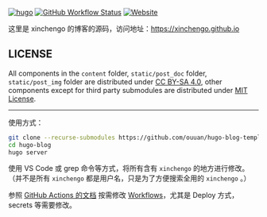 [![hugo](https://img.shields.io/badge/powered%20by-hugo-orange)](https://gohugo.io/)
[![GitHub Workflow Status](https://img.shields.io/github/workflow/status/xinchengo/hugo-blog/Deploy)](https://github.com/xinchengo/hugo-blog/actions)
[![Website](https://img.shields.io/website?url=https%3A%2F%2Fxinchengo.github.io)](https://xinchengo.github.io)

这里是 xinchengo 的博客的源码，访问地址：<https://xinchengo.github.io>

## LICENSE

All components in the `content` folder, `static/post_doc` folder, `static/post_img` folder are distributed under [CC BY-SA 4.0](https://creativecommons.org/licenses/by-sa/4.0/), other components except for third party submodules are distributed under [MIT License](LICENSE).

---

使用方式：

```bash
git clone --recurse-submodules https://github.com/ouuan/hugo-blog-template hugo-blog
cd hugo-blog
hugo server
```

使用 VS Code 或 grep 命令等方式，将所有含有 `xinchengo` 的地方进行修改。（并不是所有 `xinchengo` 都是用户名，只是为了方便搜索全用的 `xinchengo` 。）

参照 [GitHub Actions 的文档](https://docs.github.com/en/free-pro-team@latest/actions/reference) 按需修改 [Workflows](.github/workflows)，尤其是 Deploy 方式，secrets 等需要修改。
